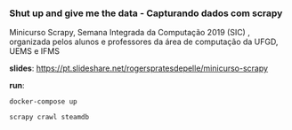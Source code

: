 ### Shut up and give me the data - Capturando dados com scrapy

Minicurso Scrapy, Semana Integrada da Computação 2019 (SIC) , organizada pelos alunos e professores da área de computação da UFGD, UEMS e IFMS


**slides**: https://pt.slideshare.net/rogerspratesdepelle/minicurso-scrapy

**run**:

```
docker-compose up

scrapy crawl steamdb
```
